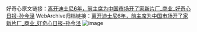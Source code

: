 好奇心原文链接：[离开迪士尼6年，前主席为中国市场开了家新片厂_商业_好奇心日报-孙今泾](https://www.qdaily.com/articles/8798.html)
WebArchive归档链接：[离开迪士尼6年，前主席为中国市场开了家新片厂_商业_好奇心日报-孙今泾](http://web.archive.org/web/20190623153454/https://www.qdaily.com/articles/8798.html)
![image](http://ww3.sinaimg.cn/large/007d5XDpgy1g3vdsszzx0j30u02p17wh)